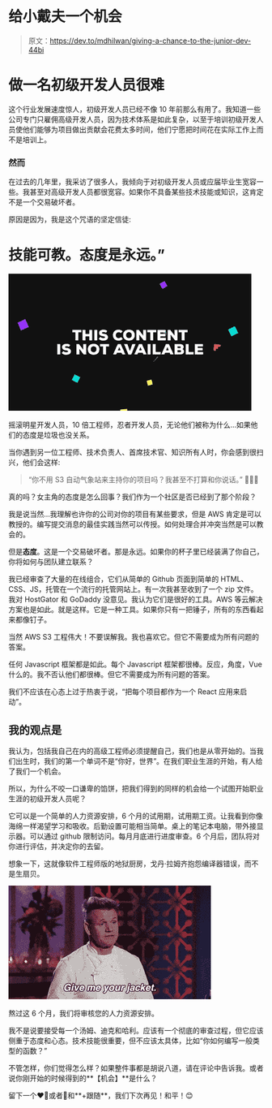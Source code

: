 # 给小戴夫一个机会

> 原文：<https://dev.to/mdhilwan/giving-a-chance-to-the-junior-dev-44bi>

# 做一名初级开发人员很难

这个行业发展速度惊人，初级开发人员已经不像 10 年前那么有用了。我知道一些公司专门只雇佣高级开发人员，因为技术体系是如此复杂，以至于培训初级开发人员使他们能够为项目做出贡献会花费太多时间，他们宁愿把时间花在实际工作上而不是培训上。

### 然而

在过去的几年里，我采访了很多人，我倾向于对初级开发人员或应届毕业生宽容一些。我甚至对高级开发人员都很宽容。如果你不具备某些技术技能或知识，这肯定不是一个交易破坏者。

原因是因为，我是这个咒语的坚定信徒:

# **技能**可教。**态度**是永远。”

[![](img/f4e87fc24c7c0fa77e5fbc4f88221b0c.png)](https://i.giphy.com/media/l2JJHgjz1uaEncXew/giphy.gif)

摇滚明星开发人员，10 倍工程师，忍者开发人员，无论他们被称为什么...如果他们的态度是垃圾也没关系。

当你遇到另一位工程师、技术负责人、首席技术官、知识所有人时，你会感到很扫兴，他们会这样:

> “你不用 S3 自动气象站来主持你的项目吗？我甚至不打算和你说话。”
> 🤦🏼‍♂️

真的吗？女主角的态度是怎么回事？我们作为一个社区是否已经到了那个阶段？

我是说当然...我理解也许你的公司对你的项目有某些要求，但是 AWS 肯定是可以教授的。编写提交消息的最佳实践当然可以传授。如何处理合并冲突当然是可以教会的。

但是**态度**。这是一个交易破坏者。那是永远。如果你的杯子里已经装满了你自己，你将如何与团队建立联系？

我已经审查了大量的在线组合，它们从简单的 Github 页面到简单的 HTML、CSS、JS，托管在一个流行的托管网站上。有一次我甚至收到了一个 zip 文件。我对 HostGator 和 GoDaddy 没意见。我认为它们是很好的工具。AWS 等云解决方案也是如此。就是这样。它是一种工具。如果你只有一把锤子，所有的东西看起来都像钉子。

当然 AWS S3 工程伟大！不要误解我。我也喜欢它。但它不需要成为所有问题的答案。

任何 Javascript 框架都是如此。每个 Javascript 框架都很棒。反应，角度，Vue 什么的。我不否认他们都很棒。但它不需要成为所有问题的答案。

我们不应该在心态上过于热衷于说，“把每个项目都作为一个 React 应用来启动”。

## 我的观点是

我认为，包括我自己在内的高级工程师必须提醒自己，我们也是从零开始的。当我们出生时，我们的第一个单词不是“你好，世界”。在我们职业生涯的开始，有人给了我们一个机会。

所以，为什么不咬一口谦卑的馅饼，把我们得到的同样的机会给一个试图开始职业生涯的初级开发人员呢？

它可以是一个简单的人力资源安排，6 个月的试用期，试用期工资。让我看到你像海绵一样渴望学习和吸收。后勤设置可能相当简单。桌上的笔记本电脑，带外接显示器。可以通过 github 限制访问。每月月底进行进度审查。6 个月后，团队将对你进行评估，并决定你的去留。

想象一下，这就像软件工程师版的地狱厨房，戈丹·拉姆齐抱怨编译器错误，而不是生扇贝。

[![](img/6f939853f4f6c483256153040f68de61.png)](https://i.giphy.com/media/3oz8xTWROpGjQ68SZ2/giphy-downsized.gif)

熬过这 6 个月，我们将审核您的人力资源安排。

我不是说要接受每一个汤姆、迪克和哈利。应该有一个彻底的审查过程，但它应该侧重于态度和心态。技术技能很重要，但不应该太具体，比如“你如何编写一般类型的函数？”

不管怎样，你们觉得怎么样？如果整件事都是胡说八道，请在评论中告诉我。或者说你刚开始的时候得到的**【机会】**是什么？

留下一个♥️🦄或者🔖和**+跟随**，我们下次再见！和平！😊